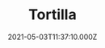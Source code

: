 ---
date: 2021-05-03T11:37:10.000Z
title: Tortilla
latitude: 51.48795015540871
longitude: 0.2835440518372283
url: https://www.tortilla.co.uk
category: checkin
---